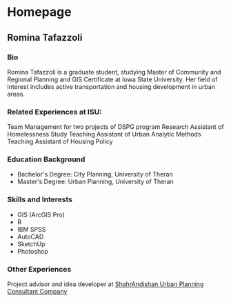 # Homepage

## **Romina Tafazzoli**

### **Bio**

Romina Tafazzoli is a graduate student, studying Master of Community and Regional Planning and GIS Certificate at Iowa State University. Her field of interest includes active transportation and housing development in urban areas.

### **Related Experiences at ISU:**
Team Management for two projects of DSPG program
Research Assistant of Homelessness Study
Teaching Assistant of Urban Analytic Methods
Teaching Assistant of Housing Policy

### **Education Background**
- Bachelor's Degree: City Planning, University of Theran
- Master's Degree: Urban Planning, University of Theran

### **Skills and Interests**
- GIS (ArcGIS Pro)
- R
- IBM SPSS
- AutoCAD
- SketchUp
- Photoshop
### **Other Experiences**
Project advisor and idea developer at [ShahrAndishan Urban Planning Consultant Company]([url](https://shahrandishan.ir/))
